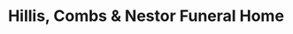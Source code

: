 ---
title: "Hillis, Combs & Nestor Funeral Home"
url: /zanesville/hillis-combs-und-nestor-funeral-home/
shop: Bestattungen
---